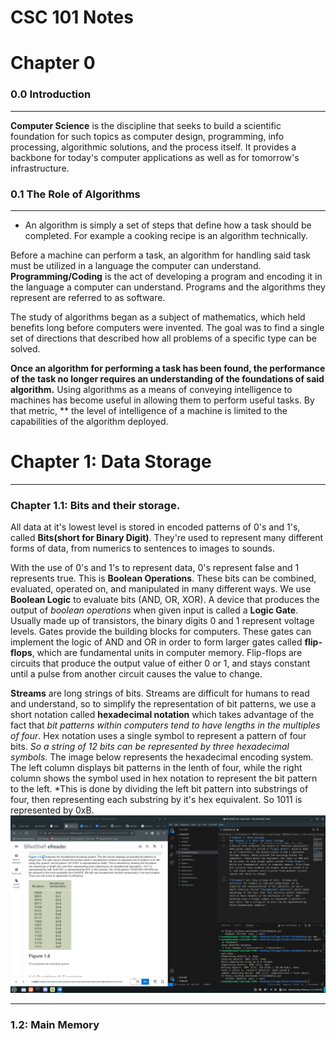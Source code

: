 # CSC 101 Notes

# Chapter 0

### 0.0 Introduction
___

**Computer Science** is the discipline that seeks to build a scientific foundation for such topics as computer design, programming, info processing, algorithmic solutions, and the process itself. It provides a backbone for today's computer applications as well as for tomorrow's infrastructure.

### 0.1 The Role of Algorithms
___

+ An algorithm is simply a set of steps that define how a task should be completed. For example a cooking recipe is an algorithm technically.

Before a machine can perform a task, an algorithm for handling said task must be utilized in a language the computer can understand. **Programming/Coding** is the act of developing a program and encoding it in the language a computer can understand. Programs and the algorithms they represent are referred to as software.

The study of algorithms began as a subject of mathematics, which held benefits long before computers were invented. The goal was to find a single set of directions that described how all problems of a specific type can be solved.

**Once an algorithm for performing a task has been found, the performance of the task no longer requires an understanding of the foundations of said algorithm.** Using algorithms as a means of conveying intelligence to machines has become useful in allowing them to perform useful tasks. By that metric, ** the level of intelligence of a machine is limited to the capabilities of the algorithm deployed.

# Chapter 1: Data Storage
___
### Chapter 1.1: Bits and their storage.
All data at it's lowest level is stored in encoded patterns of 0's and 1's, called **Bits(short for Binary Digit)**. They're used to represent many different forms of data, from numerics to sentences to images to sounds.

With the use of 0's and 1's to represent data, 0's represent false and 1 represents true. This is **Boolean Operations**. These bits can be combined, evaluated, operated on, and manipulated in many different ways. We use **Boolean Logic** to evaluate bits (AND, OR, XOR).
A device that produces the output of *boolean operations* when given input is called a **Logic Gate**. Usually made up of transistors, the binary digits 0 and 1 represent voltage levels. Gates provide the building blocks for computers. These gates can implement the logic of AND and OR in order to form larger gates called **flip-flops**, which are fundamental units in computer memory. Flip-flops are circuits that produce the output value of either 0 or 1, and stays constant until a pulse from another circuit causes the value to change.

**Streams** are long strings of bits. Streams are difficult for humans to read and understand, so to simplify the representation of bit patterns, we use a short notation called **hexadecimal notation** which takes advantage of the fact that *bit patterns within computers tend to have lengths in the multiples of four*. Hex notation uses a single symbol to represent a pattern of four bits. *So a string of 12 bits can be represented by three hexadecimal symbols*.
The image below represents the hexadecimal encoding system. The left column displays bit patterns in the lenth of four, while the right column shows the symbol used in hex notation to represent the bit pattern to the left. *This is done by dividing the left bit pattern into substrings of four, then representing each substring by it's hex equivalent. So 1011 is represented by 0xB.
![alt text](image.png)
___
### 1.2: Main Memory
